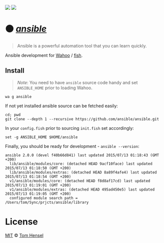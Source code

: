 [![](https://img.shields.io/badge/Wahoo-Package-00b0ff.svg?style=flat-square)][Wahoo]
![](https://img.shields.io/badge/License-MIT-707070.svg?style=flat-square)

# :black_circle: [_ansible_](https://github.com/ansible/ansible)
> Ansible is a powerful automation tool that you can learn quickly.

Ansible development for [Wahoo][Wahoo] / [fish](fishshell.com).

## Install
> _Note_: You need to have `ansible` source code handy and set `ANSIBLE_HOME` prior to loading Wahoo.

```fish
wa g ansible
```

If not yet installed ansible source can be fetched easily:

```fish
cd; pwd
git clone --depth 1 --recursive https://github.com/ansible/ansible.git
```

In your `config.fish` prior to sourcing `init.fish` set accordingly:

```fish
set -g ANSIBLE_HOME $HOME/ansible
```

Finally, you should be ready for development - `ansible --version`:

```text
ansible 2.0.0 (devel f40b66d841) last updated 2015/07/13 01:18:43 (GMT +200)
  lib/ansible/modules/core: (detached HEAD 9acf10face) last updated 2015/07/13 01:18:50 (GMT +200)
  lib/ansible/modules/extras: (detached HEAD 8a89f4afe4) last updated 2015/07/13 01:18:54 (GMT +200)
  v1/ansible/modules/core: (detached HEAD f8d8af17cd) last updated 2015/07/13 01:19:01 (GMT +200)
  v1/ansible/modules/extras: (detached HEAD 495ad450e5) last updated 2015/07/13 01:19:05 (GMT +200)
  configured module search path = /Users/tom/Sync/prjcts/ansible/library
```

# License

[MIT](http://opensource.org/licenses/MIT) © [Tom Hensel][Author]

[Author]: https://github.com/gretel
[Wahoo]: https://github.com/bucaran/wahoo

